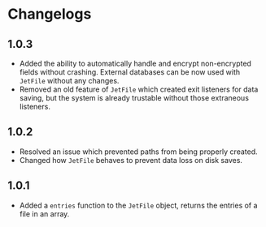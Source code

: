 # Changelogs

## 1.0.3
- Added the ability to automatically handle and encrypt non-encrypted fields without crashing. External databases can be now used with `JetFile` without any changes.
- Removed an old feature of `JetFile` which created exit listeners for data saving, but the system is already trustable without those extraneous listeners.

## 1.0.2
- Resolved an issue which prevented paths from being properly created.
- Changed how `JetFile` behaves to prevent data loss on disk saves.
## 1.0.1
- Added a `entries` function to the `JetFile` object, returns the entries of a file in an array.